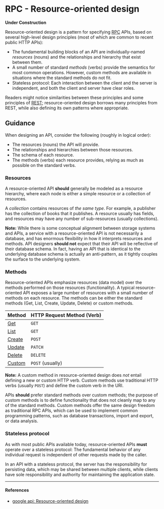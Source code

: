   # RPC - Resource-oriented design
**Under Construction**

Resource-oriented design is a pattern for specifying 
[RPC](https://en.wikipedia.org/wiki/Remote_procedure_call) APIs, based on
several high-level design principles (most of which are common to recent public
HTTP APIs):

- The fundamental building blocks of an API are individually-named _resources_
  (nouns) and the relationships and hierarchy that exist between them.
- A small number of standard _methods_ (verbs) provide the semantics for most
  common operations. However, custom methods are available in situations where
  the standard methods do not fit.
- Stateless protocol: Each interaction between the client and the server is
  independent, and both the client and server have clear roles.

Readers might notice similarities between these principles and some principles
of [REST](https://en.wikipedia.org/wiki/Representational_state_transfer); 
resource-oriented design borrows many principles from REST, while also defining 
its own patterns where appropriate.

## Guidance

When designing an API, consider the following (roughly in logical order):

- The resources (nouns) the API will provide.
- The relationships and hierarchies between those resources.
- The schema of each resource.
- The methods (verbs) each resource provides, relying as much as possible on
  the standard verbs.

### Resources

A resource-oriented API **should** generally be modeled as a resource
hierarchy, where each node is either a simple resource or a collection of
resources.

A _collection_ contains resources of _the same type_. For example, a publisher
has the collection of books that it publishes. A resource usually has fields,
and resources may have any number of sub-resources (usually collections).

**Note:** While there is some conceptual alignment between storage systems and
APIs, a service with a resource-oriented API is not necessarily a database, and
has enormous flexibility in how it interprets resources and methods. API
designers **should not** expect that their API will be reflective of their
database schema. In fact, having an API that is identical to the underlying
database schema is actually an anti-pattern, as it tightly couples the surface
to the underlying system.

### Methods

Resource-oriented APIs emphasize resources (data model) over the methods
performed on those resources (functionality). A typical resource-oriented API
exposes a large number of resources with a small number of methods on each
resource. The methods can be either the standard methods (Get, List, Create, 
Update, Delete) or custom methods.

| Method   | HTTP Request Method (Verb) |
|----------|----------------------------|
| [Get](https://google.aip.dev/131)    | `GET`                      |
| [List](https://google.aip.dev/132)   | `GET`                      |
| [Create](https://google.aip.dev/133) | `POST`                     |
| [Update](https://google.aip.dev/134) | `PATCH`                    |
| [Delete](https://google.aip.dev/135) | `DELETE`                   |
| [Custom](https://google.aip.dev/136) | `POST` (usually)           |

**Note:** A custom method in resource-oriented design does _not_ entail
defining a new or custom HTTP verb. Custom methods use traditional HTTP verbs
(usually `POST`) and define the custom verb in the URI.

APIs **should** prefer standard methods over custom methods; the purpose of
custom methods is to define functionality that does not cleanly map to any of
the standard methods. Custom methods offer the same design freedom as
traditional RPC APIs, which can be used to implement common programming
patterns, such as database transactions, import and export, or data analysis.

### Stateless protocol

As with most public APIs available today, resource-oriented APIs **must**
operate over a stateless protocol: The fundamental behavior of any individual
request is independent of other requests made by the caller.

In an API with a stateless protocol, the server has the responsibility for
persisting data, which may be shared between multiple clients, while clients
have sole responsibility and authority for maintaining the application state.

---

#### References
- [google api: Resource-oriented design](https://google.aip.dev/121)



